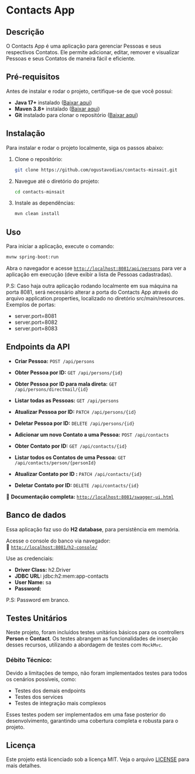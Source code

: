# Contacts App

## Descrição

O Contacts App é uma aplicação para gerenciar Pessoas e seus respectivos Contatos. Ele permite adicionar, editar, remover e visualizar Pessoas e seus Contatos de maneira fácil e eficiente.

## Pré-requisitos

Antes de instalar e rodar o projeto, certifique-se de que você possui:

- **Java 17+** instalado ([Baixar aqui](https://adoptium.net/))
- **Maven 3.8+** instalado ([Baixar aqui](https://maven.apache.org/download.cgi))
- **Git** instalado para clonar o repositório ([Baixar aqui](https://git-scm.com/))

## Instalação

Para instalar e rodar o projeto localmente, siga os passos abaixo:

1. Clone o repositório:

   ```bash
   git clone https://github.com/ogustavodias/contacts-minsait.git
   ```

2. Navegue até o diretório do projeto:

   ```bash
   cd contacts-minsait
   ```

3. Instale as dependências:
   ```bash
   mvn clean install
   ```

## Uso

Para iniciar a aplicação, execute o comando:

```bash
mvnw spring-boot:run
```

Abra o navegador e acesse [`http://localhost:8081/api/persons`](http://localhost:8081/api/persons) para ver a aplicação em execução (deve exibir a lista de Pessoas cadastradas).

P.S: Caso haja outra aplicação rodando localmente em sua máquina na porta 8081, será necessário alterar a porta do Contacts App através do arquivo application.properties, localizado no diretório src/main/resources.
Exemplos de portas:

- server.port=8081
- server.port=8082
- server.port=8083

## Endpoints da API

- **Criar Pessoa:** `POST /api/persons`
- **Obter Pessoa por ID:** `GET /api/persons/{id}`
- **Obter Pessoa por ID para mala direta:** `GET /api/persons/directmail/{id}`
- **Listar todas as Pessoas:** `GET /api/persons`
- **Atualizar Pessoa por ID:** `PATCH /api/persons/{id}`
- **Deletar Pessoa por ID:** `DELETE /api/persons/{id}`

- **Adicionar um novo Contato a uma Pessoa:** `POST /api/contacts`
- **Obter Contato por ID:** `GET /api/contacts/{id}`
- **Listar todos os Contatos de uma Pessoa:** `GET /api/contacts/person/{personId}`
- **Atualizar Contato por ID :** `PATCH /api/contacts/{id}`
- **Deletar Contato por ID:** `DELETE /api/contacts/{id}`

📌 **Documentação completa:** [`http://localhost:8081/swagger-ui.html`](http://localhost:8081/swagger-ui.html)

## Banco de dados

Essa aplicação faz uso do **H2 database**, para persistência em memória.

Acesse o console do banco via navegador:  
📌 [`http://localhost:8081/h2-console/`](http://localhost:8081/h2-console/)

Use as credenciais:

- **Driver Class:** h2.Driver
- **JDBC URL:** jdbc:h2:mem:app-contacts
- **User Name:** sa
- **Password:**

P.S: Password em branco.

## Testes Unitários

Neste projeto, foram incluídos testes unitários básicos para os controllers **Person** e **Contact**. Os testes abrangem as funcionalidades de inserção desses recursos, utilizando a abordagem de testes com `MockMvc`.

### Débito Técnico:

Devido a limitações de tempo, não foram implementados testes para todos os cenários possíveis, como:

- Testes dos demais endpoints
- Testes dos services
- Testes de integração mais complexos

Esses testes podem ser implementados em uma fase posterior do desenvolvimento, garantindo uma cobertura completa e robusta para o projeto.

## Licença

Este projeto está licenciado sob a licença MIT. Veja o arquivo [LICENSE](LICENSE) para mais detalhes.
